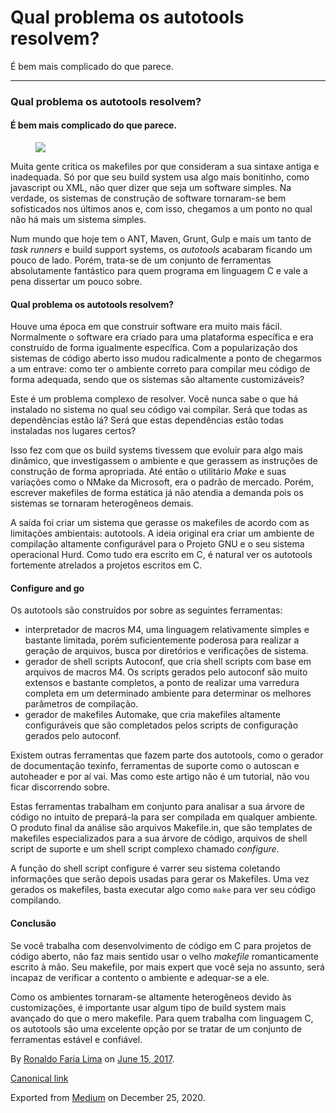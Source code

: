 Qual problema os autotools resolvem?
====================================

É bem mais complicado do que parece.

------------------------------------------------------------------------

### Qual problema os autotools resolvem?

#### É bem mais complicado do que parece.

<figure>
<img src="https://cdn-images-1.medium.com/max/800/1*AHOXgoPLadRw7C6htm8ZiA.png" class="graf-image" />
</figure>Muita gente critica os makefiles por que consideram a sua
sintaxe antiga e inadequada. Só por que seu build system usa algo mais
bonitinho, como javascript ou XML, não quer dizer que seja um software
simples. Na verdade, os sistemas de construção de software tornaram-se
bem sofisticados nos últimos anos e, com isso, chegamos a um ponto no
qual não há mais um sistema simples.

Num mundo que hoje tem o ANT, Maven, Grunt, Gulp e mais um tanto de
*task runners* e build support systems, os *autotools* acabaram ficando
um pouco de lado. Porém, trata-se de um conjunto de ferramentas
absolutamente fantástico para quem programa em linguagem C e vale a pena
dissertar um pouco sobre.

#### Qual problema os autotools resolvem?

Houve uma época em que construir software era muito mais fácil.
Normalmente o software era criado para uma plataforma específica e era
construído de forma igualmente específica. Com a popularização dos
sistemas de código aberto isso mudou radicalmente a ponto de chegarmos a
um entrave: como ter o ambiente correto para compilar meu código de
forma adequada, sendo que os sistemas são altamente customizáveis?

Este é um problema complexo de resolver. Você nunca sabe o que há
instalado no sistema no qual seu código vai compilar. Será que todas as
dependências estão lá? Será que estas dependências estão todas
instaladas nos lugares certos?

Isso fez com que os build systems tivessem que evoluir para algo mais
dinâmico, que investigassem o ambiente e que gerassem as instruções de
construção de forma apropriada. Até então o utilitário *Make* e suas
variações como o NMake da Microsoft, era o padrão de mercado. Porém,
escrever makefiles de forma estática já não atendia a demanda pois os
sistemas se tornaram heterogêneos demais.

A saída foi criar um sistema que gerasse os makefiles de acordo com as
limitações ambientais: autotools. A ideia original era criar um ambiente
de compilação altamente configurável para o Projeto GNU e o seu sistema
operacional Hurd. Como tudo era escrito em C, é natural ver os autotools
fortemente atrelados a projetos escritos em C.

#### Configure and go

Os autotools são construídos por sobre as seguintes ferramentas:

-   <span id="1715">interpretador de macros M4, uma linguagem
    relativamente simples e bastante limitada, porém suficientemente
    poderosa para realizar a geração de arquivos, busca por diretórios e
    verificações de sistema.</span>
-   <span id="f1fd">gerador de shell scripts Autoconf, que cria shell
    scripts com base em arquivos de macros M4. Os scripts gerados pelo
    autoconf são muito extensos e bastante completos, a ponto de
    realizar uma varredura completa em um determinado ambiente para
    determinar os melhores parâmetros de compilação.</span>
-   <span id="c249">gerador de makefiles Automake, que cria makefiles
    altamente configuráveis que são completados pelos scripts de
    configuração gerados pelo autoconf.</span>

Existem outras ferramentas que fazem parte dos autotools, como o gerador
de documentação texinfo, ferramentas de suporte como o autoscan e
autoheader e por aí vai. Mas como este artigo não é um tutorial, não vou
ficar discorrendo sobre.

Estas ferramentas trabalham em conjunto para analisar a sua árvore de
código no intuito de prepará-la para ser compilada em qualquer ambiente.
O produto final da análise são arquivos Makefile.in, que são templates
de makefiles especializados para a sua árvore de código, arquivos de
shell script de suporte e um shell script complexo chamado *configure*.

A função do shell script configure é varrer seu sistema coletando
informações que serão depois usadas para gerar os Makefiles. Uma vez
gerados os makefiles, basta executar algo como `make` para ver seu
código compilando.

#### Conclusão

Se você trabalha com desenvolvimento de código em C para projetos de
código aberto, não faz mais sentido usar o velho *makefile*
romanticamente escrito à mão. Seu makefile, por mais expert que você
seja no assunto, será incapaz de verificar a contento o ambiente e
adequar-se a ele.

Como os ambientes tornaram-se altamente heterogêneos devido às
customizações, é importante usar algum tipo de build system mais
avançado do que o mero makefile. Para quem trabalha com linguagem C, os
autotools são uma excelente opção por se tratar de um conjunto de
ferramentas estável e confiável.

By
<a href="https://medium.com/@ronaldolima" class="p-author h-card">Ronaldo Faria Lima</a>
on [June 15, 2017](https://medium.com/p/a8d797184de1).

<a href="https://medium.com/@ronaldolima/qual-problema-os-autotools-resolvem-a8d797184de1" class="p-canonical">Canonical link</a>

Exported from [Medium](https://medium.com) on December 25, 2020.
